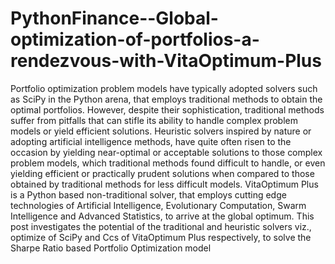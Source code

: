 # PythonFinance--Global-optimization-of-portfolios-a-rendezvous-with-VitaOptimum-Plus
Portfolio optimization problem models have typically adopted solvers such as SciPy in the Python arena, that employs traditional methods to obtain the optimal portfolios. However, despite their sophistication,  traditional methods suffer from pitfalls that can stifle its ability to handle complex problem models or yield  efficient solutions. Heuristic solvers inspired by nature or adopting artificial intelligence methods, have quite often risen to the occasion by  yielding near-optimal or acceptable solutions to those complex problem models,  which traditional methods found difficult to handle,  or even yielding efficient or practically prudent solutions when compared to those obtained by  traditional methods for less difficult models.  VitaOptimum Plus is a   Python based non-traditional solver,  that employs cutting edge technologies of Artificial Intelligence, Evolutionary Computation, Swarm Intelligence and Advanced Statistics, to arrive at the global optimum. This post investigates the potential of the traditional and heuristic solvers viz., optimize of  SciPy and Ccs of  VitaOptimum Plus respectively, to solve the  Sharpe Ratio based  Portfolio Optimization  model
